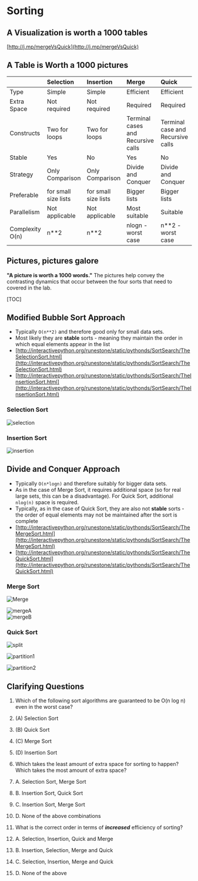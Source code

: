# Sorting

## A Visualization is worth a 1000 tables

[http://j.mp/mergeVsQuick](http://j.mp/mergeVsQuick)

## A Table is Worth a 1000 pictures

|  | Selection | Insertion | Merge | Quick |
| :--- | :--- | :--- | :--- | :--- |
| Type | Simple | Simple | Efficient | Efficient |
| Extra Space | Not required | Not required | Required | Required |
| Constructs | Two for loops | Two for loops | Terminal cases and  Recursive calls | Terminal case and   Recursive calls |
| Stable | Yes | No | Yes | No |
| Strategy | Only Comparison | Only Comparison | Divide and Conquer | Divide and Conquer |
| Preferable | for small size lists | for small size lists | Bigger lists | Bigger lists |
| Parallelism | Not applicable | Not applicable | Most suitable | Suitable  |
| Complexity O\(n\) | n\*\*2 | n\*\*2 | nlogn - worst case | n\*\*2 - worst case |

## Pictures, pictures galore 

**"A picture is worth a 1000 words."** The pictures help convey the contrasting dynamics that occur between the four sorts that need to covered in the lab.

\[TOC\]

## Modified Bubble Sort Approach

* Typically `O(n**2)` and therefore good only for small data sets. 
* Most likely they are **stable** sorts - meaning they maintain the order in which equal elements appear in the list 
* [http://interactivepython.org/runestone/static/pythonds/SortSearch/TheSelectionSort.html](http://interactivepython.org/runestone/static/pythonds/SortSearch/TheSelectionSort.html)
* [http://interactivepython.org/runestone/static/pythonds/SortSearch/TheInsertionSort.html](http://interactivepython.org/runestone/static/pythonds/SortSearch/TheInsertionSort.html)

### Selection Sort

![selection](https://cdn.rawgit.com/kgisl/pythonFDP/67362bd2/img/selectionsortnew.png)

### Insertion Sort

![insertion](https://cdn.rawgit.com/kgisl/pythonFDP/67362bd2/img/insertionsort.png)

## Divide and Conquer Approach

* Typically `O(n*logn)` and therefore suitably for bigger data sets. 
* As in the case of Merge Sort, it requires additional space \(so for real large sets, this can be a disadvantage\). For Quick Sort, additional `nlog(n)` space is required. 
* Typically,  as in the case of Quick Sort, they are also not **stable** sorts - the order of equal elements may not be maintained after the sort is complete 
* [http://interactivepython.org/runestone/static/pythonds/SortSearch/TheMergeSort.html](http://interactivepython.org/runestone/static/pythonds/SortSearch/TheMergeSort.html)
* [http://interactivepython.org/runestone/static/pythonds/SortSearch/TheQuickSort.html](http://interactivepython.org/runestone/static/pythonds/SortSearch/TheQuickSort.html)

### Merge Sort

![Merge](https://cdn.rawgit.com/kgisl/pythonFDP/b3dcfbb1/img/merge-sort.png)

![mergeA](https://cdn.rawgit.com/kgisl/pythonFDP/67362bd2/img/mergesortA.png)  
![mergeB](https://cdn.rawgit.com/kgisl/pythonFDP/67362bd2/img/mergesortB.png)

### Quick Sort

![split](https://cdn.rawgit.com/kgisl/pythonFDP/67362bd2/img/firstsplit.png)

![partition1](https://cdn.rawgit.com/kgisl/pythonFDP/67362bd2/img/partitionA.png)

![partition2](https://cdn.rawgit.com/kgisl/pythonFDP/67362bd2/img/partitionB.png)

## Clarifying Questions

1. Which of the following sort algorithms are guaranteed to be O\(n log n\) even in the worst case?

2. \(A\) Selection Sort

3. \(B\) Quick Sort

4. \(C\) Merge Sort  
5. \(D\) Insertion Sort

6. Which takes the least amount of extra space for sorting to happen? Which takes the most amount of extra space?

7. A.  Selection Sort, Merge Sort

8. B. Insertion Sort, Quick Sort

9. C. Insertion Sort, Merge Sort  
10. D. None of the above combinations

11. What is the correct order in terms of _**increased**_ efficiency of sorting?

12. A. Selection, Insertion, Quick and Merge

13. B. Insertion, Selection, Merge and Quick

14. C. Selection, Insertion, Merge and Quick  
15. D. None of the above  



